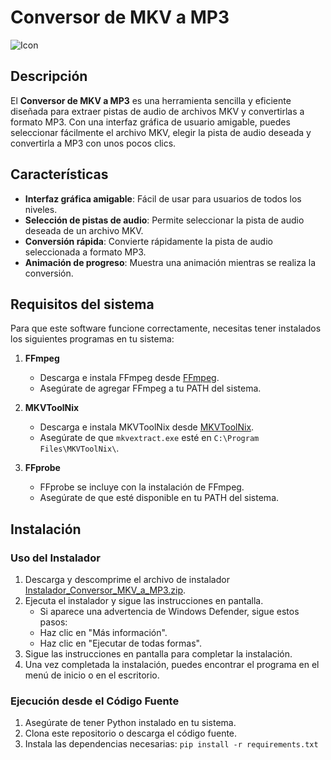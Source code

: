 # Conversor de MKV a MP3

![Icon](icono.ico)

## Descripción

El **Conversor de MKV a MP3** es una herramienta sencilla y eficiente diseñada para extraer pistas de audio de archivos MKV y convertirlas a formato MP3. Con una interfaz gráfica de usuario amigable, puedes seleccionar fácilmente el archivo MKV, elegir la pista de audio deseada y convertirla a MP3 con unos pocos clics.

## Características

- **Interfaz gráfica amigable**: Fácil de usar para usuarios de todos los niveles.
- **Selección de pistas de audio**: Permite seleccionar la pista de audio deseada de un archivo MKV.
- **Conversión rápida**: Convierte rápidamente la pista de audio seleccionada a formato MP3.
- **Animación de progreso**: Muestra una animación mientras se realiza la conversión.

## Requisitos del sistema

Para que este software funcione correctamente, necesitas tener instalados los siguientes programas en tu sistema:

1. **FFmpeg**
   - Descarga e instala FFmpeg desde [FFmpeg](https://ffmpeg.org/download.html).
   - Asegúrate de agregar FFmpeg a tu PATH del sistema.

2. **MKVToolNix**
   - Descarga e instala MKVToolNix desde [MKVToolNix](https://mkvtoolnix.download/).
   - Asegúrate de que `mkvextract.exe` esté en `C:\Program Files\MKVToolNix\`.

3. **FFprobe**
   - FFprobe se incluye con la instalación de FFmpeg.
   - Asegúrate de que esté disponible en tu PATH del sistema.

## Instalación

### Uso del Instalador

1. Descarga y descomprime el archivo de instalador [Instalador_Conversor_MKV_a_MP3.zip](https://github.com/fredycoding/mkvextractor/raw/main/Output/Instalador_Conversor_MKV_a_MP3.zip).
2. Ejecuta el instalador y sigue las instrucciones en pantalla.
   - Si aparece una advertencia de Windows Defender, sigue estos pasos:
   - Haz clic en "Más información".
   - Haz clic en "Ejecutar de todas formas".
3. Sigue las instrucciones en pantalla para completar la instalación.
4. Una vez completada la instalación, puedes encontrar el programa en el menú de inicio o en el escritorio.

### Ejecución desde el Código Fuente

1. Asegúrate de tener Python instalado en tu sistema.
2. Clona este repositorio o descarga el código fuente.
3. Instala las dependencias necesarias:
   ```pip install -r requirements.txt```
